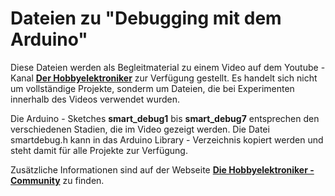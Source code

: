 # Dateien zu "Debugging mit dem Arduino"
Diese Dateien werden als Begleitmaterial zu einem Video auf dem Youtube - Kanal [__Der Hobbyelektroniker__](https://www.youtube.com/c/HobbyelektronikerCh) zur Verfügung gestellt. Es handelt sich nicht um vollständige Projekte, sonderm um Dateien, die bei Experimenten innerhalb des Videos verwendet wurden.

Die Arduino - Sketches __smart_debug1__ bis __smart_debug7__ entsprechen den verschiedenen Stadien, die im Video gezeigt werden. Die Datei smartdebug.h kann in das Arduino Library - Verzeichnis kopiert werden und steht damit für alle Projekte zur Verfügung.

Zusätzliche Informationen sind auf der Webseite [__Die Hobbyelektroniker - Community__](https://community.hobbyelektroniker.ch) zu finden.




